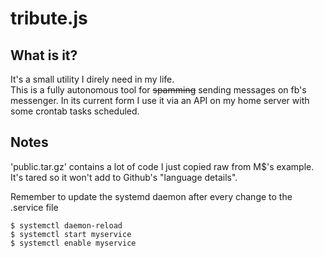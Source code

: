 # tribute.js
## What is it?
It's a small utility I direly need in my life.  
This is a fully autonomous tool for ~~spamming~~ sending messages on fb's messenger.
In its current form I use it via an API on my home server with some crontab tasks scheduled.

## Notes
'public.tar.gz' contains a lot of code I just copied raw from M$'s example.
It's tared so it won't add to Github's "language details".

Remember to update the systemd daemon after every change to the .service file
```
$ systemctl daemon-reload  
$ systemctl start myservice    
$ systemctl enable myservice   
```
